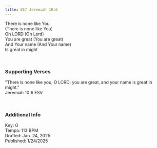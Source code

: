 ```yaml
---
title: 017 Jeremiah 10:6
---
```


There is none like You \
(There is none like You) \
Oh LORD (Oh Lord) \
You are great (You are great) \
And Your name (And Your name) \
Is great in might
 
<br />

### Supporting Verses ###

"There is none like you, O LORD; you are great, and your name is great in might." \
Jeremiah 10:6 ESV

<br />

### Additional Info

Key: G \
Tempo: 113 BPM \
Drafted: Jan. 24, 2025 \
Published: 1/24/2025
